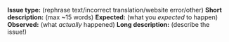 **Issue type:** (rephrase text/incorrect translation/website error/other)
**Short description:** (max ~15 words)
**Expected:** (what you *expected* to happen)
**Observed:** (what *actually* happened)
**Long description:** (describe the issue!)
